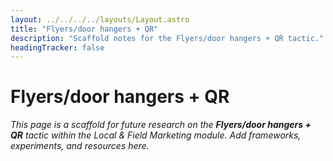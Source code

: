 ```yaml
---
layout: ../../../../layouts/Layout.astro
title: "Flyers/door hangers + QR"
description: "Scaffold notes for the Flyers/door hangers + QR tactic."
headingTracker: false
---
```

# Flyers/door hangers + QR

_This page is a scaffold for future research on the **Flyers/door hangers + QR** tactic within the Local & Field Marketing module. Add frameworks, experiments, and resources here._
